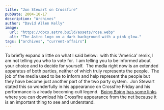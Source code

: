 ```yaml
---
title: "Jon Stewart on Crossfire"
pubDate: 2004-10-17
description: "Archives"
author: "David Allen Kelly"
image:
  url: "https://docs.astro.build/assets/rose.webp"
  alt: "The Astro logo on a dark background with a pink glow."
tags: ["archives", "current-affairs"]
---
```


To briefly expand a little on what I said below:  with this 'America' remix, I am not telling you who to vote for.  I am telling you to be informed about your choice and to decide for yourself.  The media right now is an extended apparatus of both parties, neither of which truly represents the people.  The job of the media used to be to inform and help represent the people but they have become just another part of the two party system.  Jon Stewart stated this so wonderfully in his appearance on Crossfire Friday and his performance is already becoming cult legend.  [Boing Boing has some links](http://www.boingboing.net/2004/10/15/jon_stewarts_crossfi.html) where you can download his Crossfire appearance from the net because it is an important thing to see and understand.
